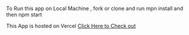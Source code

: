 To Run this app on Local Machine , fork or clone 
and run mpn install and then npm start 

This App is hosted on Vercel [Click Here to Check out](https://video-player-ramesh-bs-projects.vercel.app/)
